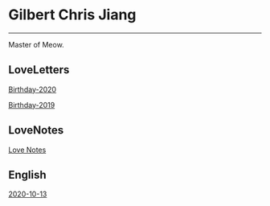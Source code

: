# Gilbert Chris Jiang
___
Master of Meow.

## LoveLetters

[Birthday-2020](_posts/loveLetter/2020-2-5-loveLetter.md)

[Birthday-2019](_posts/loveLetter/2019-2-5-loveLetter.md)

## LoveNotes

[Love Notes](_posts/together/2020-2-13-together.md)

## English

[2020-10-13](_posts/english/2020-10-13-2020-10-13.md)


